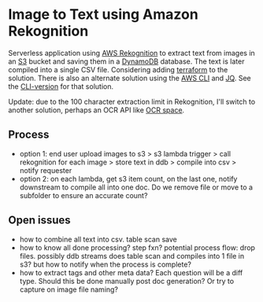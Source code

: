 ﻿# Image to Text using Amazon Rekognition
Serverless application using [AWS Rekognition](https://aws.amazon.com/rekognition/) to extract text from images in an [S3](https://aws.amazon.com/s3/) bucket and saving them in a [DynamoDB](https://aws.amazon.com/dynamodb) database. The text is later compiled into a single CSV file. 
Considering adding [terraform](https://www.terraform.io/) to the solution. 
There is also an alternate solution using the [AWS CLI](https://aws.amazon.com/cli/) and [JQ](https://stedolan.github.io/jq/). See the [CLI-version](CLI-version/readme.md) for that solution. 

Update: due to the 100 character extraction limit in Rekognition, I'll switch to another solution, perhaps an OCR API like [OCR space](https://ocr.space/ocrapi).
## Process
- option 1: end user upload images to s3 > s3 lambda trigger > call rekognition for each image > store text in ddb > compile into csv > notify requester
- option 2: on each lambda, get s3 item count, on the last one, notify downstream to compile all into one doc. Do we remove file or move to a subfolder to ensure an accurate count?


## Open issues
- how to combine all text into csv. table scan save
- how to know all done processing? step fxn? potential process flow: drop files. possibly ddb streams does table scan and compiles into 1 file in s3? but how to notify when the process is complete? 
- how to extract tags and other meta data? Each question will be a diff type. Should this be done manually post doc generation? Or try to capture on image file naming? 
